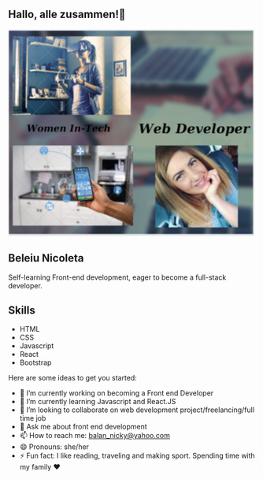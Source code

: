 ## Hallo, alle zusammen!👋
![](NicoProfil1.PNG)

## Beleiu Nicoleta 

Self-learning Front-end development, eager to become a full-stack developer.

## Skills 

- HTML
- CSS
- Javascript
- React
- Bootstrap

Here are some ideas to get you started:

- 🔭 I’m currently working on becoming a Front end Developer
- 🌱 I’m currently learning Javascript and React.JS
- 👯 I’m looking to collaborate on web development project/freelancing/full time job
- 💬 Ask me about front end development 
- 📫 How to reach me: balan_nicky@yahoo.com
- 😄 Pronouns: she/her
- ⚡ Fun fact: I like reading, traveling and making sport. Spending time with my family ❤


